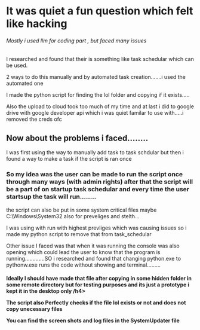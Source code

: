 <h1> It was quiet a fun question which felt like hacking</h1>

<h6>Mostly i used llm for coding part , but faced many issues</h6>

I researched and found that their is something like task schedular which can be used.

2 ways to do this manually and by automated task creation.......i used the automated one

I made the python script for finding the lol folder and copying if it exists.....

Also the upload to cloud took too much of my time and at last i did to google drive with google developer api which i was quiet familar to use with.....i removed the creds ofc

<h2>Now about the problems i faced........</h2>

I was first using the way to manually add task to task schdular but then i found a way to make a task if the script is ran once

<h3>So my idea was the user can be made to run the script once through many ways (with admin rights)  after that the script will be a part of on startup task schedular and every time the user startsup the task will run........</h3>

the script can also be put in some system critical files maybe C:\Windows\System32 also for preveliges and stelth...

I was using with run with highest prevliges which was causing issues so i made my python script to remove that from task_schedular

Other issue I faced was that when it was running the console was also opening which could lead the user to know that the program is running.............SO i researched and found that changing python.exe to pythonw.exe runs the code without showing and terminal.........

<h4>Ideally I should have made that file after copying in some hidden folder in some remote directory but for testing purposes and its just a prototype i kept it in the desktop only /h4>

The script also Perfectly checks if the file lol exists or not and does not copy unecessary files

You can find the screen shots and log files in the SystemUpdater file
